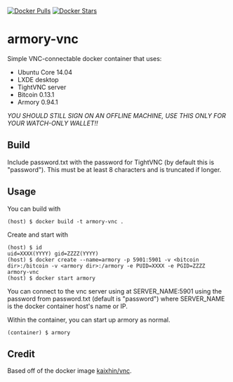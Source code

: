 [![Docker Pulls](https://img.shields.io/docker/pulls/jimmysong76/armory-vnc.svg)](https://hub.docker.com/r/jimmysong76/armory-vnc/)
[![Docker Stars](https://img.shields.io/docker/stars/jimmysong76/armory-vnc.svg)](https://hub.docker.com/r/jimmysong76/armory-vnc/)

armory-vnc
===
Simple VNC-connectable docker container that uses:

 * Ubuntu Core 14.04
 * LXDE desktop
 * TightVNC server
 * Bitcoin 0.13.1
 * Armory 0.94.1

*YOU SHOULD STILL SIGN ON AN OFFLINE MACHINE, USE THIS ONLY FOR YOUR WATCH-ONLY WALLET!!*

Build
-----
Include password.txt with the password for TightVNC (by default this is "password"). This must be at least 8 characters and is truncated if longer.

Usage
-----
You can build with

    (host) $ docker build -t armory-vnc .

Create and start with

    (host) $ id
    uid=XXXX(YYYY) gid=ZZZZ(YYYY)
    (host) $ docker create --name=armory -p 5901:5901 -v <bitcoin dir>:/bitcoin -v <armory dir>:/armory -e PUID=XXXX -e PGID=ZZZZ armory-vnc
    (host) $ docker start armory

You can connect to the vnc server using at SERVER_NAME:5901 using the password from password.txt (default is "password") where SERVER_NAME is the docker container host's name or IP.

Within the container, you can start up armory as normal.

    (container) $ armory


Credit
------

Based off of the docker image [kaixhin/vnc](https://github.com/Kaixhin/dockerfiles/tree/master/vnc).
